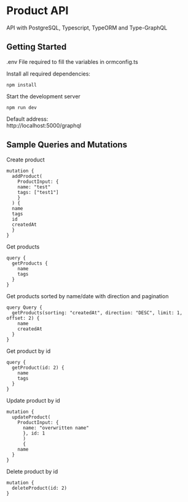# Product API

API with PostgreSQL, Typescript, TypeORM and Type-GraphQL

## Getting Started

.env File required to fill the variables in ormconfig.ts

Install all required dependencies:

```
npm install
```

Start the development server

```
npm run dev
```

Default address:\
http://localhost:5000/graphql

## Sample Queries and Mutations

Create product

```
mutation {
  addProduct(
    ProductInput: {
    name: "test"
    tags: ["test1"]
    }
  ) {
  name
  tags
  id
  createdAt
  }
}
```

Get products

```
query {
  getProducts {
    name
    tags
  }
}
```

Get products sorted by name/date with direction and pagination

```
query Query {
  getProducts(sorting: "createdAt", direction: "DESC", limit: 1, offset: 2) {
    name
    createdAt
  }
}
```

Get product by id

```
query {
  getProduct(id: 2) {
    name
    tags
  }
}
```

Update product by id

```
mutation {
  updateProduct(
    ProductInput: {
      name: "overwritten name"
      }, id: 1
      )
      {
    name
  }
}
```

Delete product by id

```
mutation {
  deleteProduct(id: 2)
}
```
